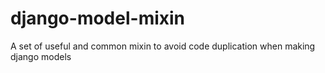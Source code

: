 django-model-mixin
==================

A set of useful and common mixin to avoid code duplication when making django models
